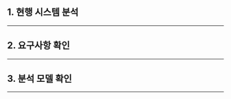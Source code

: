 ## **1. 현행 시스템 분석**
------------------------------------
## **2. 요구사항 확인**
------------------------------------
## **3. 분석 모델 확인**
------------------------------------
